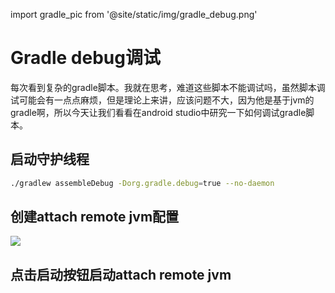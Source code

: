 import gradle_pic from '@site/static/img/gradle_debug.png'

# Gradle debug调试

每次看到复杂的gradle脚本。我就在思考，难道这些脚本不能调试吗，虽然脚本调试可能会有一点点麻烦，但是理论上来讲，应该问题不大，因为他是基于jvm的gradle啊，所以今天让我们看看在android studio中研究一下如何调试gradle脚本。

## 启动守护线程

```bash
./gradlew assembleDebug -Dorg.gradle.debug=true --no-daemon
```

## 创建attach remote jvm配置

<img src={gradle_pic} width={600}/>

## 点击启动按钮启动attach remote jvm
